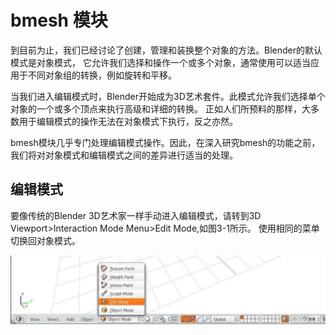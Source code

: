 # bmesh 模块

到目前为止，我们已经讨论了创建，管理和装换整个对象的方法。Blender的默认模式是对象模式，
它允许我们选择和操作一个或多个对象，通常使用可以适当应用于不同对象组的转换，例如旋转和平移。

当我们进入编辑模式时，Blender开始成为3D艺术套件。此模式允许我们选择单个对象的一个或多个顶点来执行高级和详细的转换。
正如人们所预料的那样，大多数用于编辑模式的操作无法在对象模式下执行，反之亦然。

bmesh模块几乎专门处理编辑模式操作。因此，在深入研究bmesh的功能之前，我们将对对象模式和编辑模式之间的差异进行适当的处理。

## 编辑模式

要像传统的Blender 3D艺术家一样手动进入编辑模式，请转到3D Viewport>Interaction Mode Menu>Edit Mode,如图3-1所示。
使用相同的菜单切换回对象模式。

![](https://github.com/BlenderCN/blenderTutorial/blob/master/mDrivEngine/3-1.png?raw=true)
